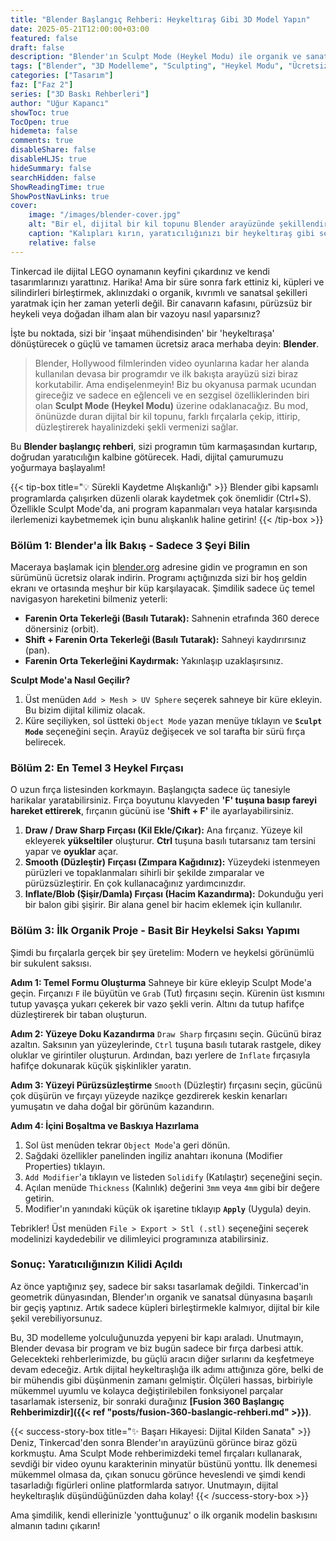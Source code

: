 ```yaml
---
title: "Blender Başlangıç Rehberi: Heykeltıraş Gibi 3D Model Yapın"
date: 2025-05-21T12:00:00+03:00
featured: false
draft: false
description: "Blender'ın Sculpt Mode (Heykel Modu) ile organik ve sanatsal 3D modeller tasarlayın. Dijital kil topundan heykelsi objelere adım adım Blender başlangıç rehberi."
tags: ["Blender", "3D Modelleme", "Sculpting", "Heykel Modu", "Ücretsiz 3D Programı", "Organik Modelleme", "Dijital Sanat", "Blender Rehberi", "Başlangıç Rehberi", "Beceri Geliştirme ve İleri Teknikler"]
categories: ["Tasarım"]
faz: ["Faz 2"]
series: ["3D Baskı Rehberleri"]
author: "Uğur Kapancı"
showToc: true
TocOpen: true
hidemeta: false
comments: true
disableShare: false
disableHLJS: true
hideSummary: false
searchHidden: false
ShowReadingTime: true
ShowPostNavLinks: true
cover:
    image: "/images/blender-cover.jpg"
    alt: "Bir el, dijital bir kil topunu Blender arayüzünde şekillendiriyor"
    caption: "Kalıpları kırın, yaratıcılığınızı bir heykeltıraş gibi serbest bırakın."
    relative: false
---
```


Tinkercad ile dijital LEGO oynamanın keyfini çıkardınız ve kendi tasarımlarınızı yarattınız. Harika! Ama bir süre sonra fark ettiniz ki, küpleri ve silindirleri birleştirmek, aklınızdaki o organik, kıvrımlı ve sanatsal şekilleri yaratmak için her zaman yeterli değil. Bir canavarın kafasını, pürüzsüz bir heykeli veya doğadan ilham alan bir vazoyu nasıl yaparsınız?

İşte bu noktada, sizi bir 'inşaat mühendisinden' bir 'heykeltıraşa' dönüştürecek o güçlü ve tamamen ücretsiz araca merhaba deyin: **Blender**.

> Blender, Hollywood filmlerinden video oyunlarına kadar her alanda kullanılan devasa bir programdır ve ilk bakışta arayüzü sizi biraz korkutabilir. Ama endişelenmeyin! Biz bu okyanusa parmak ucundan gireceğiz ve sadece en eğlenceli ve en sezgisel özelliklerinden biri olan **Sculpt Mode (Heykel Modu)** üzerine odaklanacağız. Bu mod, önünüzde duran dijital bir kil topunu, farklı fırçalarla çekip, ittirip, düzleştirerek hayalinizdeki şekli vermenizi sağlar.

Bu **Blender başlangıç rehberi**, sizi programın tüm karmaşasından kurtarıp, doğrudan yaratıcılığın kalbine götürecek. Hadi, dijital çamurumuzu yoğurmaya başlayalım!

{{< tip-box title="💡 Sürekli Kaydetme Alışkanlığı" >}}
Blender gibi kapsamlı programlarda çalışırken düzenli olarak kaydetmek çok önemlidir (Ctrl+S). Özellikle Sculpt Mode'da, ani program kapanmaları veya hatalar karşısında ilerlemenizi kaybetmemek için bunu alışkanlık haline getirin!
{{< /tip-box >}}

### Bölüm 1: Blender'a İlk Bakış - Sadece 3 Şeyi Bilin

Maceraya başlamak için [blender.org](https://www.blender.org) adresine gidin ve programın en son sürümünü ücretsiz olarak indirin. Programı açtığınızda sizi bir hoş geldin ekranı ve ortasında meşhur bir küp karşılayacak. Şimdilik sadece üç temel navigasyon hareketini bilmeniz yeterli:

* **Farenin Orta Tekerleği (Basılı Tutarak):** Sahnenin etrafında 360 derece dönersiniz (orbit).
* **Shift + Farenin Orta Tekerleği (Basılı Tutarak):** Sahneyi kaydırırsınız (pan).
* **Farenin Orta Tekerleğini Kaydırmak:** Yakınlaşıp uzaklaşırsınız.


**Sculpt Mode'a Nasıl Geçilir?**
1.  Üst menüden `Add > Mesh > UV Sphere` seçerek sahneye bir küre ekleyin. Bu bizim dijital kilimiz olacak.
2.  Küre seçiliyken, sol üstteki `Object Mode` yazan menüye tıklayın ve **`Sculpt Mode`** seçeneğini seçin. Arayüz değişecek ve sol tarafta bir sürü fırça belirecek.

### Bölüm 2: En Temel 3 Heykel Fırçası

O uzun fırça listesinden korkmayın. Başlangıçta sadece üç tanesiyle harikalar yaratabilirsiniz. Fırça boyutunu klavyeden **'F' tuşuna basıp fareyi hareket ettirerek**, fırçanın gücünü ise **'Shift + F'** ile ayarlayabilirsiniz.

1.  **Draw / Draw Sharp Fırçası (Kil Ekle/Çıkar):** Ana fırçanız. Yüzeye kil ekleyerek **yükseltiler** oluşturur. **Ctrl** tuşuna basılı tutarsanız tam tersini yapar ve **oyuklar** açar.
2.  **Smooth (Düzleştir) Fırçası (Zımpara Kağıdınız):** Yüzeydeki istenmeyen pürüzleri ve topaklanmaları sihirli bir şekilde zımparalar ve pürüzsüzleştirir. En çok kullanacağınız yardımcınızdır.
3.  **Inflate/Blob (Şişir/Damla) Fırçası (Hacim Kazandırma):** Dokunduğu yeri bir balon gibi şişirir. Bir alana genel bir hacim eklemek için kullanılır.

### Bölüm 3: İlk Organik Proje - Basit Bir Heykelsi Saksı Yapımı

Şimdi bu fırçalarla gerçek bir şey üretelim: Modern ve heykelsi görünümlü bir sukulent saksısı.

**Adım 1: Temel Formu Oluşturma**
Sahneye bir küre ekleyip Sculpt Mode'a geçin. Fırçanızı `F` ile büyütün ve `Grab` (Tut) fırçasını seçin. Kürenin üst kısmını tutup yavaşça yukarı çekerek bir vazo şekli verin. Altını da tutup hafifçe düzleştirerek bir taban oluşturun.

**Adım 2: Yüzeye Doku Kazandırma**
`Draw Sharp` fırçasını seçin. Gücünü biraz azaltın. Saksının yan yüzeylerinde, `Ctrl` tuşuna basılı tutarak rastgele, dikey oluklar ve girintiler oluşturun. Ardından, bazı yerlere de `Inflate` fırçasıyla hafifçe dokunarak küçük şişkinlikler yaratın.

**Adım 3: Yüzeyi Pürüzsüzleştirme**
`Smooth` (Düzleştir) fırçasını seçin, gücünü çok düşürün ve fırçayı yüzeyde nazikçe gezdirerek keskin kenarları yumuşatın ve daha doğal bir görünüm kazandırın.

**Adım 4: İçini Boşaltma ve Baskıya Hazırlama**
1.  Sol üst menüden tekrar `Object Mode`'a geri dönün.
2.  Sağdaki özellikler panelinden ingiliz anahtarı ikonuna (Modifier Properties) tıklayın.
3.  `Add Modifier`'a tıklayın ve listeden `Solidify` (Katılaştır) seçeneğini seçin.
4.  Açılan menüde `Thickness` (Kalınlık) değerini `3mm` veya `4mm` gibi bir değere getirin.
5.  Modifier'ın yanındaki küçük ok işaretine tıklayıp **`Apply`** (Uygula) deyin.

Tebrikler! Üst menüden `File > Export > Stl (.stl)` seçeneğini seçerek modelinizi kaydedebilir ve dilimleyici programınıza atabilirsiniz.

### Sonuç: Yaratıcılığınızın Kilidi Açıldı

Az önce yaptığınız şey, sadece bir saksı tasarlamak değildi. Tinkercad'in geometrik dünyasından, Blender'ın organik ve sanatsal dünyasına başarılı bir geçiş yaptınız. Artık sadece küpleri birleştirmekle kalmıyor, dijital bir kile şekil verebiliyorsunuz.

Bu, 3D modelleme yolculuğunuzda yepyeni bir kapı araladı. Unutmayın, Blender devasa bir program ve biz bugün sadece bir fırça darbesi attık. Gelecekteki rehberlerimizde, bu güçlü aracın diğer sırlarını da keşfetmeye devam edeceğiz. Artık dijital heykeltıraşlığa ilk adımı attığınıza göre, belki de bir mühendis gibi düşünmenin zamanı gelmiştir. Ölçüleri hassas, birbiriyle mükemmel uyumlu ve kolayca değiştirilebilen fonksiyonel parçalar tasarlamak isterseniz, bir sonraki durağınız **[Fusion 360 Başlangıç Rehberimizdir]({{< ref "posts/fusion-360-baslangic-rehberi.md" >}})**.

{{< success-story-box title="✨ Başarı Hikayesi: Dijital Kilden Sanata" >}}
Deniz, Tinkercad'den sonra Blender'ın arayüzünü görünce biraz gözü korkmuştu. Ama Sculpt Mode rehberimizdeki temel fırçaları kullanarak, sevdiği bir video oyunu karakterinin minyatür büstünü yonttu. İlk denemesi mükemmel olmasa da, çıkan sonucu görünce heveslendi ve şimdi kendi tasarladığı figürleri online platformlarda satıyor. Unutmayın, dijital heykeltıraşlık düşündüğünüzden daha kolay!
{{< /success-story-box >}}

Ama şimdilik, kendi ellerinizle 'yonttuğunuz' o ilk organik modelin baskısını almanın tadını çıkarın!